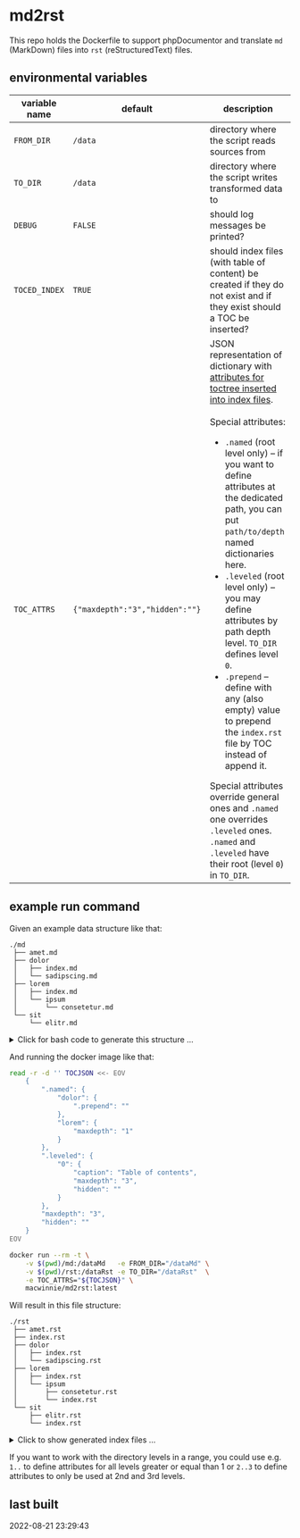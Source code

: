 # md2rst

This repo holds the Dockerfile to support phpDocumentor and translate `md` (MarkDown) files into `rst` (reStructuredText) files.

## environmental variables

| variable name | default | description |
| ------------- | ------- | ----------- |
| `FROM_DIR`    | `/data` | directory where the script reads sources from |
| `TO_DIR`      | `/data` | directory where the script writes transformed data to |
| `DEBUG`       | `FALSE` | should log messages be printed? |
| `TOCED_INDEX` | `TRUE`  | should index files (with table of content) be created if they do not exist and if they exist should a TOC be inserted? |
| `TOC_ATTRS`   | `{"maxdepth":"3","hidden":""}` | JSON representation of dictionary with [attributes for toctree inserted into index files](https://www.sphinx-doc.org/en/1.4.9/markup/toctree.html). <br/><br/>Special attributes: <ul><li>`.named` (root level only) – if you want to define attributes at the dedicated path, you can put `path/to/depth` named dictionaries here.</li><li>`.leveled` (root level only) – you may define attributes by path depth level. `TO_DIR` defines level `0`.</li><li>`.prepend` – define with any (also empty) value to prepend the `index.rst` file by TOC instead of append it.</li></ul>Special attributes override general ones and `.named` one overrides `.leveled` ones. `.named` and `.leveled` have their root (level `0`) in `TO_DIR`. |

## example run command

Given an example data structure like that:

```
./md
 ├── amet.md
 ├── dolor
 │   ├── index.md
 │   └── sadipscing.md
 ├── lorem
 │   ├── index.md
 │   └── ipsum
 │       └── consetetur.md
 └── sit
     └── elitr.md
```

<details>
    <summary style="cursor:pointer; outline: none;">Click for bash code to generate this structure ...</summary>

```sh
mkdir -p md/lorem/ipsum \
         md/dolor \
         md/sit

touch md/amet.md \
      md/lorem/index.md \
      md/lorem/ipsum/consetetur.md \
      md/dolor/sadipscing.md \
      md/sit/elitr.md

cat <<EOF > md/dolor/index.md
# Demo index

This index file is a first demonstration file.
EOF

cat <<EOF > md/lorem/index.md
# Demo index

This index file is a second demonstration file.
EOF
```

</details>

And running the docker image like that:

```sh
read -r -d '' TOCJSON <<- EOV
    {
        ".named": {
            "dolor": {
                ".prepend": ""
            },
            "lorem": {
                "maxdepth": "1"
            }
        },
        ".leveled": {
            "0": {
                "caption": "Table of contents",
                "maxdepth": "3",
                "hidden": ""
            }
        },
        "maxdepth": "3",
        "hidden": ""
    }
EOV

docker run --rm -t \
    -v $(pwd)/md:/dataMd   -e FROM_DIR="/dataMd" \
    -v $(pwd)/rst:/dataRst -e TO_DIR="/dataRst"  \
    -e TOC_ATTRS="${TOCJSON}" \
    macwinnie/md2rst:latest
```

Will result in this file structure:

```
./rst
 ├── amet.rst
 ├── index.rst
 ├── dolor
 │   ├── index.rst
 │   └── sadipscing.rst
 ├── lorem
 │   ├── index.rst
 │   └── ipsum
 │       ├── consetetur.rst
 │       └── index.rst
 └── sit
     ├── elitr.rst
     └── index.rst
```

<details>
    <summary style="cursor:pointer; outline: none;">Click to show generated index files ...</summary><ul>

<li> `rst/index.rst`

```
.. toctree::
   :caption: Table of contents
   :maxdepth: 3
   :hidden:

   amet
   dolor/index
   lorem/index
   sit/index
```

</li><li> `rst/dolor/index.rst`

```
.. toctree::

   sadipscing

Demo index
==========

This index file is a first demonstration file.
```
</li><li> `rst/lorem/index.rst`

```

Demo index
==========

This index file is a second demonstration file.

.. toctree::
   :maxdepth: 1

   ipsum/index
```
</li><li> `rst/lorem/ipsum/index.rst`

```
.. toctree::
   :maxdepth: 3
   :hidden:

   consetetur
```
</li><li> `rst/sit/index.rst`

```
.. toctree::
   :maxdepth: 3
   :hidden:

   elitr
```
</li></ul></details>

If you want to work with the directory levels in a range, you could use e.g. `1..` to define attributes for all levels greater or equal than 1 or `2..3` to define attributes to only be used at 2nd and 3rd levels.

## last built

2022-08-21 23:29:43
